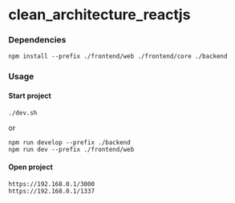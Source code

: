 # clean_architecture_reactjs

### Dependencies
`
npm install --prefix ./frontend/web ./frontend/core ./backend
`

### Usage
#### Start project
```
./dev.sh
```
or
```
npm run develop --prefix ./backend
npm run dev --prefix ./frontend/web
```
#### Open project
```
https://192.168.0.1/3000
https://192.168.0.1/1337
```
